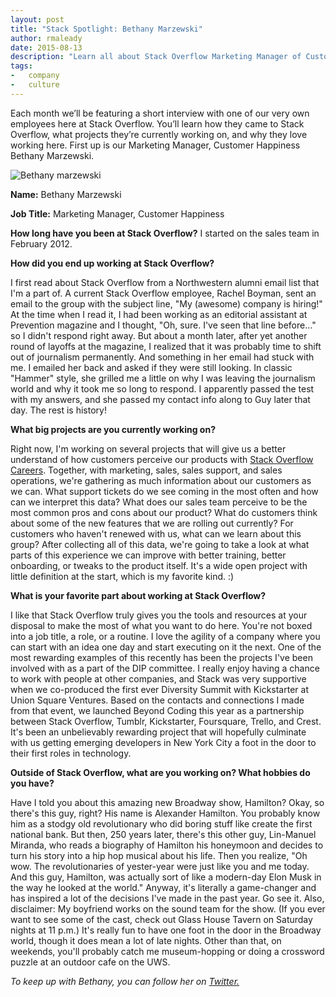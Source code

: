 ```yaml
---
layout: post
title: "Stack Spotlight: Bethany Marzewski"
author: rmaleady
date: 2015-08-13
description: "Learn all about Stack Overflow Marketing Manager of Customer Happiness, Bethany Marzewski."
tags: 
-	company
-	culture 
---
```

Each month we’ll be featuring a short interview with one of our very own employees here at Stack Overflow. You’ll learn how they came to Stack Overflow, what projects they’re currently working on, and why they love working here. 
First up is our Marketing Manager, Customer Happiness Bethany Marzewski. 

![Bethany marzewski](http://i.stack.imgur.com/h4AM2.jpg)

**Name:** Bethany Marzewski

**Job Title:** Marketing Manager, Customer Happiness

**How long have you been at Stack Overflow?** I started on the sales team in February 2012. 

**How did you end up working at Stack Overflow?** 

I first read about Stack Overflow from a Northwestern alumni email list that I'm a part of. A current Stack Overflow employee, Rachel Boyman, sent an email to the group with the subject line, "My (awesome) company is hiring!" At the time when I read it, I had been working as an editorial assistant at Prevention magazine and I thought, "Oh, sure. I've seen that line before..." so I didn't respond right away. But about a month later, after yet another round of layoffs at the magazine, I realized that it was probably time to shift out of journalism permanently. And something in her email had stuck with me. I emailed her back and asked if they were still looking. In classic "Hammer" style, she grilled me a little on why I was leaving the journalism world and why it took me so long to respond. I apparently passed the test with my answers, and she passed my contact info along to Guy later that day. The rest is history!  

**What big projects are you currently working on?** 

Right now, I'm working on several projects that will give us a better understand of how customers perceive our products with [Stack Overflow Careers](http://careers.stackoverflow.com). Together, with marketing, sales, sales support, and sales operations, we're gathering as much information about our customers as we can. What support tickets do we see coming in the most often and how can we interpret this data? What does our sales team perceive to be the most common pros and cons about our product? What do customers think about some of the new features that we are rolling out currently? For customers who haven't renewed with us, what can we learn about this group? After collecting all of this data, we're going to take a look at what parts of this experience we can improve with better training, better onboarding, or tweaks to the product itself. It's a wide open project with little definition at the start, which is my favorite kind. :)

**What is your favorite part about working at Stack Overflow?**

I like that Stack Overflow truly gives you the tools and resources at your disposal to make the most of what you want to do here. You're not boxed into a job title, a role, or a routine. I love the agility of a company where you can start with an idea one day and start executing on it the next. One of the most rewarding examples of this recently has been the projects I've been involved with as a part of the DIP committee. I really enjoy having a chance to work with people at other companies, and Stack was very supportive when we co-produced the first ever Diversity Summit with Kickstarter at Union Square Ventures. Based on the contacts and connections I made from that event, we launched Beyond Coding this year as a partnership between Stack Overflow, Tumblr, Kickstarter, Foursquare, Trello, and Crest. It's been an unbelievably rewarding project that will hopefully culminate with us getting emerging developers in New York City a foot in the door to their first roles in technology.

**Outside of Stack Overflow, what are you working on? What hobbies do you have?**

Have I told you about this amazing new Broadway show, Hamilton? Okay, so there's this guy, right? His name is Alexander Hamilton. You probably know him as a stodgy old revolutionary who did boring stuff like create the first national bank. But then, 250 years later, there's this other guy, Lin-Manuel Miranda, who reads a biography of Hamilton his honeymoon and decides to turn his story into a hip hop musical about his life. Then you realize, "Oh wow. The revolutionaries of yester-year were just like you and me today. And this guy, Hamilton, was actually sort of like a modern-day Elon Musk in the way he looked at the world." Anyway, it's literally a game-changer and has inspired a lot of the decisions I've made in the past year. Go see it. Also, disclaimer: My boyfriend works on the sound team for the show. (If you ever want to see some of the cast, check out Glass House Tavern on Saturday nights at 11 p.m.) It's really fun to have one foot in the door in the Broadway world, though it does mean a lot of late nights. Other than that, on weekends, you'll probably catch me museum-hopping or doing a crossword puzzle at an outdoor cafe on the UWS.

*To keep up with Bethany, you can follow her on [Twitter.]( https://twitter.com/bethanymarz)*
